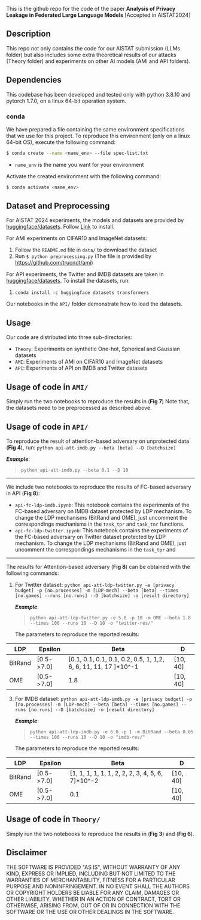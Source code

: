 This is the github repo for the code of the paper **Analysis of Privacy Leakage in Federated Large Language Models** [Accepted in AISTAT2024]

## Description
This repo not only contains the code for our AISTAT submission (LLMs folder) but also includes some extra theoretical results of our attacks (Theory folder) and experiments on other AI models (AMI and API folders).

## Dependencies
This codebase has been developed and tested only with python 3.8.10 and pytorch 1.7.0, on a linux 64-bit operation system.

### conda
We have prepared a file containing the same environment specifications that we use for this project. To reproduce this environment (only on a linux 64-bit OS), execute the following command:

```bash
$ conda create --name <name_env> --file spec-list.txt
```

- `name_env` is the name you want for your environment

Activate the created environment with the following command:

```bash
$ conda activate <name_env>
```

## Dataset and Preprocessing
For AISTAT 2024 experiments, the models and datasets are provided by [huggingface/datasets](https://huggingface.co/datasets). Follow [Link](https://huggingface.co/docs/transformers/en/installation) to install.

For AMI experiments on CIFAR10 and ImageNet datasets:

1. Follow the `README.md` file in `data/` to download the dataset
2. Run `$ python preprocessing.py` (The file is provided by https://github.com/trucndt/ami)

For API experiments, the Twitter and IMDB datasets are taken in [huggingface/datasets](https://huggingface.co/datasets). To install the datasets, run:

1. `conda install -c huggingface datasets transformers`

Our notebooks in the  `API/` folder demonstrate how to load the datasets. 

## Usage

Our code are distributed into three sub-directories:

- `Theory`: Experiments on synthetic One-hot, Spherical and Gaussian datasets
- `AMI`: Experiments of AMI on CIFAR10 and ImageNet datasets
- `API`: Experiments of API on IMDB and Twitter datasets

## Usage of code in `AMI/`
Simply run the two notebooks to reproduce the results in  (**Fig 7**)
Note that, the datasets need to be preprocessed as described above.

## Usage of code in `API/`

To reproduce the result of attention-based adversary on unprotected data (**Fig 4**), run:
`python api-att-imdb.py --beta [beta] --D [batchsize]`

  ***Example***:
> 	`python api-att-imdb.py --beta 0.1 --D 10`

***

We include two notebooks to reproduce the results of FC-based adversary in API (**Fig 8**):

- `api-fc-ldp-imdb.ipynb`: This notebook contains the experiments of the FC-based adversary on IMDB dataset protected by LDP mechanism. To change the LDP mechanisms (BitRand and OME), just uncomment the correspondings mechanisms in the `task_tpr` and `task_tnr` functions.
- `api-fc-ldp-twitter.ipynb`: This notebook contains the experiments of the FC-based adversary on Twitter dataset protected by LDP mechanism. To change the LDP mechanisms (BitRand and OME), just uncomment the correspondings mechanisms in the `task_tpr` and 

***

The results for Attention-based adversary (**Fig 8**) can be obtained with the following commands:

 1. For Twitter dataset:   `python api-att-ldp-twitter.py -e [privacy budget] -p [no.processes] -m [LDP-mech] --beta [beta] --times [no.games] --runs [no.runs] --D [batchsize] -o [result directory]`
 
 	 ***Example***:
 	> 	 `python api-att-ldp-twitter.py -e 5.0 -p 10 -m OME --beta
	 1.8 --times 100 --runs 10 --D 10 -o "twitter-res/"`
	    
	   The parameters to reproduce the reported results:

|LDP| Epsilon| Beta  | D
|--|--|--|--|
| BitRand|[0.5->7.0] |[0.1, 0.1, 0.1, 0.1, 0.2, 0.5, 1, 1,2, 6, 6, 11, 11, 17 ]*10^-1 | [10, 40]
|OME | [0.5->7.0] |1.8| [10, 40]


 3. For IMDB dataset:   `python api-att-ldp-imdb.py -e [privacy budget] -p [no.processes] -m [LDP-mech] --beta [beta] --times [no.games] --runs [no.runs] --D [batchsize] -o [result directory]`

	 ***Example***:
 	> 	 `python api-att-ldp-imdb.py -e 6.0 -p 1 -m BitRand --beta
	 0.05 --times 100 --runs 10 --D 10 -o "imdb-res/"`

    The parameters to reproduce the reported results:

|LDP| Epsilon| Beta  | D
|--|--|--|--|
| BitRand|[0.5->7.0] |[1, 1, 1, 1, 1, 1, 2, 2, 2, 3, 4, 5, 6, 7]*10^-2 | [10, 40]
|OME | [0.5->7.0] |0.1| [10, 40]

## Usage of code in `Theory/`
Simply run the two notebooks to reproduce the results in  (**Fig 3**) and  (**Fig 6**).



## Disclaimer

THE SOFTWARE IS PROVIDED "AS IS", WITHOUT WARRANTY OF ANY KIND, EXPRESS OR IMPLIED, INCLUDING BUT NOT LIMITED TO THE WARRANTIES OF MERCHANTABILITY, FITNESS FOR A PARTICULAR PURPOSE AND NONINFRINGEMENT. IN NO EVENT SHALL THE AUTHORS OR COPYRIGHT HOLDERS BE LIABLE FOR ANY CLAIM, DAMAGES OR OTHER LIABILITY, WHETHER IN AN ACTION OF CONTRACT, TORT OR OTHERWISE, ARISING FROM, OUT OF OR IN CONNECTION WITH THE SOFTWARE OR THE USE OR OTHER DEALINGS IN THE SOFTWARE.
